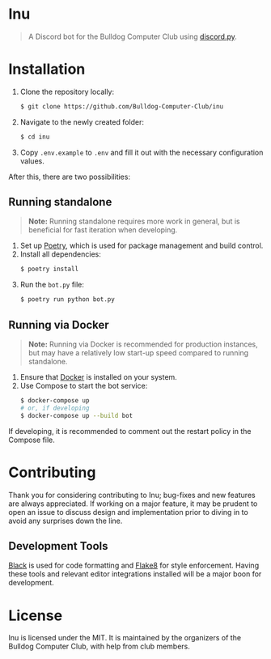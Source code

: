 # Inu

> A Discord bot for the Bulldog Computer Club using [discord.py](https://github.com/Rapptz/discord.py).

# Installation

1. Clone the repository locally:
   ```sh
   $ git clone https://github.com/Bulldog-Computer-Club/inu
   ```
2. Navigate to the newly created folder:
   ```sh
   $ cd inu
   ```
3. Copy `.env.example` to `.env` and fill it out with the necessary configuration values.

After this, there are two possibilities:

## Running standalone

> **Note:** Running standalone requires more work in general, but is beneficial for fast iteration when developing.

1. Set up [Poetry](https://python-poetry.org/), which is used for package management and build control.
2. Install all dependencies:
   ```sh
   $ poetry install
   ```
3. Run the `bot.py` file:
   ```sh
   $ poetry run python bot.py
   ```

## Running via Docker

> **Note:** Running via Docker is recommended for production instances, but may have a relatively low start-up speed compared to running standalone.

1. Ensure that [Docker](https://www.docker.com/) is installed on your system.
2. Use Compose to start the bot service:
   ```sh
   $ docker-compose up
   # or, if developing
   $ docker-compose up --build bot
   ```

If developing, it is recommended to comment out the restart policy in the Compose file.

# Contributing

Thank you for considering contributing to Inu; bug-fixes and new features are always appreciated. If working on a major feature, it may be prudent to open an issue to discuss design and implementation prior to diving in to avoid any surprises down the line.

## Development Tools

[Black](https://github.com/psf/black) is used for code formatting and [Flake8](https://flake8.pycqa.org/en/latest/) for style enforcement. Having these tools and relevant editor integrations installed will be a major boon for development.

# License

Inu is licensed under the MIT. It is maintained by the organizers of the Bulldog Computer Club, with help from club members.
